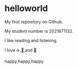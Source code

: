 # helloworld
My first repository on Github.

My student number is 2021671132.

I like reading and listening.

I love ☕,🍕,and 💃.

happy,happy,happy
